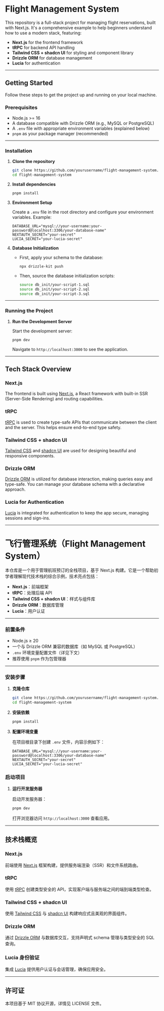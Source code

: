 # Flight Management System

This repository is a full-stack project for managing flight reservations, built with Next.js. It's a comprehensive example to help beginners understand how to use a modern stack, featuring:

- **Next.js** for the frontend framework
- **tRPC** for backend API handling
- **Tailwind CSS + shadcn UI** for styling and component library
- **Drizzle ORM** for database management
- **Lucia** for authentication

---

## Getting Started

Follow these steps to get the project up and running on your local machine.

### Prerequisites

- Node.js >= 16
- A database compatible with Drizzle ORM (e.g., MySQL or PostgreSQL)
- A `.env` file with appropriate environment variables (explained below)
- `pnpm` as your package manager (recommended)

---

### Installation

1. **Clone the repository**

   ```bash
   git clone https://github.com/yourusername/flight-management-system.git
   cd flight-management-system
   ```

2. **Install dependencies**

   ```bash
   pnpm install
   ```

3. **Environment Setup**

   Create a `.env` file in the root directory and configure your environment variables. Example:

   ```env
   DATABASE_URL="mysql://your-username:your-password@localhost:3306/your-database-name"
   NEXTAUTH_SECRET="your-secret"
   LUCIA_SECRET="your-lucia-secret"
   ```

4. **Database Initialization**

   - First, apply your schema to the database:

     ```bash
     npx drizzle-kit push
     ```

   - Then, source the database initialization scripts:
     ```bash
     source db_init/your-script-1.sql
     source db_init/your-script-2.sql
     source db_init/your-script-3.sql
     ```

---

### Running the Project

1. **Run the Development Server**

   Start the development server:

   ```bash
   pnpm dev
   ```

   Navigate to `http://localhost:3000` to see the application.

---

## Tech Stack Overview

### Next.js

The frontend is built using [Next.js](https://nextjs.org/), a React framework with built-in SSR (Server-Side Rendering) and routing capabilities.

### tRPC

[tRPC](https://trpc.io/) is used to create type-safe APIs that communicate between the client and the server. This helps ensure end-to-end type safety.

### Tailwind CSS + shadcn UI

[Tailwind CSS](https://tailwindcss.com/) and [shadcn UI](https://shadcn.dev/) are used for designing beautiful and responsive components.

### Drizzle ORM

[Drizzle ORM](https://drizzle.team) is utilized for database interaction, making queries easy and type-safe. You can manage your database schema with a declarative approach.

### Lucia for Authentication

[Lucia](https://lucia-auth.com) is integrated for authentication to keep the app secure, managing sessions and sign-ins.

---

# 飞行管理系统（Flight Management System）

本仓库是一个用于管理航班预订的全栈项目，基于 Next.js 构建。它是一个帮助初学者理解现代技术栈的综合示例，技术亮点包括：

- **Next.js**：前端框架
- **tRPC**：处理后端 API
- **Tailwind CSS + shadcn UI**：样式与组件库
- **Drizzle ORM**：数据库管理
- **Lucia**：用户认证

---

### 前置条件

- Node.js ≥ 20
- 一个与 Drizzle ORM 兼容的数据库（如 MySQL 或 PostgreSQL）
- `.env` 环境变量配置文件（详见下文）
- 推荐使用 `pnpm` 作为包管理器

---

### 安装步骤

1. **克隆仓库**

   ```bash
   git clone https://github.com/yourusername/flight-management-system.git
   cd flight-management-system
   ```

2. **安装依赖**

   ```bash
   pnpm install
   ```

3. **配置环境变量**

   在项目根目录下创建 `.env` 文件，内容示例如下：

   ```env
   DATABASE_URL="mysql://your-username:your-password@localhost:3306/your-database-name"
   NEXTAUTH_SECRET="your-secret"
   LUCIA_SECRET="your-lucia-secret"
   ```

### 启动项目

1. **运行开发服务器**

   启动开发服务器：

   ```bash
   pnpm dev
   ```

   打开浏览器访问 `http://localhost:3000` 查看应用。

---

## 技术栈概览

### Next.js

前端使用 [Next.js](https://nextjs.org/) 框架构建，提供服务端渲染（SSR）和文件系统路由。

### tRPC

使用 [tRPC](https://trpc.io/) 创建类型安全的 API，实现客户端与服务端之间的端到端类型检查。

### Tailwind CSS + shadcn UI

使用 [Tailwind CSS](https://tailwindcss.com/) 与 [shadcn UI](https://shadcn.dev/) 构建响应式且美观的界面组件。

### Drizzle ORM

通过 [Drizzle ORM](https://drizzle.team) 与数据库交互，支持声明式 schema 管理与类型安全的 SQL 查询。

### Lucia 身份验证

集成 [Lucia](https://lucia-auth.com) 提供用户认证与会话管理，确保应用安全。

---

## 许可证

本项目基于 MIT 协议开源，详情见 LICENSE 文件。
